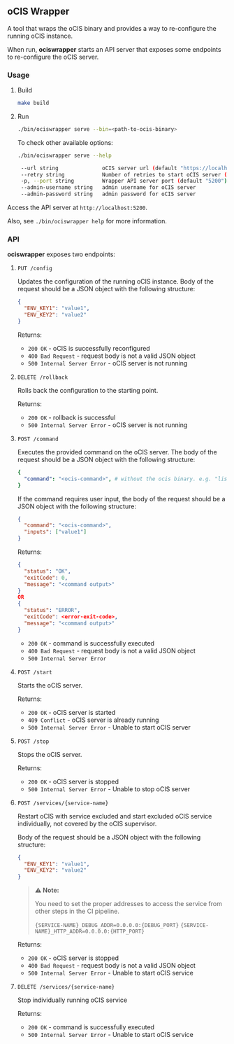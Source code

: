 ## oCIS Wrapper

A tool that wraps the oCIS binary and provides a way to re-configure the running oCIS instance.

When run, **ociswrapper** starts an API server that exposes some endpoints to re-configure the oCIS server.

### Usage

1.  Build

    ```bash
    make build
    ```

2.  Run

    ```bash
    ./bin/ociswrapper serve --bin=<path-to-ocis-binary>
    ```

    To check other available options:

    ```bash
    ./bin/ociswrapper serve --help
    ```

    ```bash
     --url string              oCIS server url (default "https://localhost:9200")
     --retry string            Number of retries to start oCIS server (default "5")
     -p, --port string         Wrapper API server port (default "5200")
     --admin-username string   admin username for oCIS server
     --admin-password string   admin password for oCIS server
    ```

Access the API server at `http://localhost:5200`.

Also, see `./bin/ociswrapper help` for more information.

### API

**ociswrapper** exposes two endpoints:

1.  `PUT /config`

    Updates the configuration of the running oCIS instance.
    Body of the request should be a JSON object with the following structure:

    ```json
    {
      "ENV_KEY1": "value1",
      "ENV_KEY2": "value2"
    }
    ```

    Returns:

    - `200 OK` - oCIS is successfully reconfigured
    - `400 Bad Request` - request body is not a valid JSON object
    - `500 Internal Server Error` - oCIS server is not running

2.  `DELETE /rollback`

    Rolls back the configuration to the starting point.

    Returns:

    - `200 OK` - rollback is successful
    - `500 Internal Server Error` - oCIS server is not running

3.  `POST /command`

    Executes the provided command on the oCIS server. The body of the request should be a JSON object with the following structure:

    ```yml
    {
      "command": "<ocis-command>", # without the ocis binary. e.g. "list"
    }
    ```

    If the command requires user input, the body of the request should be a JSON object with the following structure:

    ```json
    {
      "command": "<ocis-command>",
      "inputs": ["value1"]
    }
    ```

    Returns:

    ```json
    {
      "status": "OK",
      "exitCode": 0,
      "message": "<command output>"
    }
    OR
    {
      "status": "ERROR",
      "exitCode": <error-exit-code>,
      "message": "<command output>"
    }
    ```

    - `200 OK` - command is successfully executed
    - `400 Bad Request` - request body is not a valid JSON object
    - `500 Internal Server Error`

4.  `POST /start`

    Starts the oCIS server.

    Returns:

    - `200 OK` - oCIS server is started
    - `409 Conflict` - oCIS server is already running
    - `500 Internal Server Error` - Unable to start oCIS server

5.  `POST /stop`

    Stops the oCIS server.

    Returns:

    - `200 OK` - oCIS server is stopped
    - `500 Internal Server Error` - Unable to stop oCIS server

6. `POST /services/{service-name}`

    Restart oCIS with service excluded and start excluded oCIS service individually, not covered by the oCIS supervisor.

    Body of the request should be a JSON object with the following structure:

    ```json
    {
      "ENV_KEY1": "value1",
      "ENV_KEY2": "value2"
    }
    ```

    > **⚠️ Note:**
    >
    > You need to set the proper addresses to access the service from other steps in the CI pipeline.
    >
    > `{SERVICE-NAME}_DEBUG_ADDR=0.0.0.0:{DEBUG_PORT}`
    > `{SERVICE-NAME}_HTTP_ADDR=0.0.0.0:{HTTP_PORT}`


   Returns:

    - `200 OK` - oCIS server is stopped
    - `400 Bad Request` - request body is not a valid JSON object
    - `500 Internal Server Error` - Unable to start oCIS service

7. `DELETE /services/{service-name}`

   Stop individually running oCIS service

   Returns:

    - `200 OK` - command is successfully executed
    - `500 Internal Server Error` - Unable to start oCIS service
